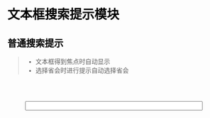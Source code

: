 # 文本框搜索提示模块

## 普通搜索提示
> * 文本框得到焦点时自动显示
> * 选择省会时进行提示自动选择省会

<style class="example_css">
body{
    font-family: "SimSun","宋体","Arial","HELVETICA","sans-serif";
    color: #000;
}
.example_html input {
    margin: 40px;
}
.mt20{
    margin-top: 20px;
}
</style>
<div class="example_container mt20">
    <style class="example_css">
    #text_simple{
        width: 400px;
    }
    </style>
    <div class="example_html">
        <input type="text" id="text_simple"/>
    </div>
    <script class="example_js">
    W.use('j/m_search_suggest',function(Suggest){
        var $textBox = $('#text_simple');
        new Suggest({
            'url': 'http://toy1.weather.com.cn/search'
            ,'textBox': $textBox
            ,'bindEvent': false
            ,'onSelect': function(data){
                if(data.length == 20){
                    alert('您选择了一个省，默认帮您选择省会');
                    $textBox.val(data[12]+data[10]);
                }else{
                    $textBox.val(data[2]+data[0]);
                }
                
            }
        });
    });
    </script>
</div>

## 搜索提示事件示例
> * 不绑定文本框得到焦点事件，进行自定义
> * 模拟placeholder

<div class="example_container mt20">
    <style class="example_css">
    #text_fuza{
        width: 400px;
    }
    </style>
    <div class="example_html" style="position:relative">
        <input type="text" id="text_fuza" value="请输入内容"/>
    </div>
    <script class="example_js">
    W.use('j/m_search_suggest',function(Suggest){
        var text = "请输入内容";
        var $textBox = $('#text_fuza').focus(function(){
            if($(this).val() == text){
                $(this).val('');
            }
        }).blur(function(){
            if(!$(this).val()){
                $(this).val(text)
            }
        });
        new Suggest({
            'url': 'http://toy1.weather.com.cn/search'
            ,'key': 'cityname'
            ,'cbName': 'callback'
            ,'textBox': $textBox
            ,'bindEvent': false
            ,'onSelect': function(data){
                $textBox.val(data[2]+data[0]);
            }
            ,'maxnum': 6
        });
    });
    </script>
</div>